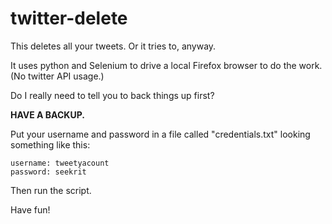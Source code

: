 # twitter-delete

This deletes all your tweets. Or it tries to, anyway.

It uses python and Selenium to drive a local Firefox browser to do the work. (No twitter API usage.)

Do I really need to tell you to back things up first?

**HAVE A BACKUP.**

Put your username and password in a file called "credentials.txt" looking something like this:

	username: tweetyacount
	password: seekrit

Then run the script.

Have fun!
